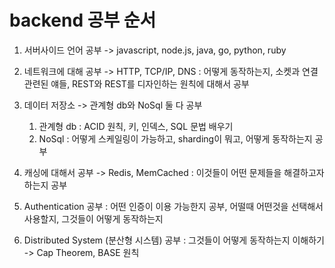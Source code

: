 # backend 공부 순서

1. 서버사이드 언어 공부
    -> javascript, node.js, java, go, python, ruby
   
2. 네트워크에 대해 공부
    -> HTTP, TCP/IP, DNS
    : 어떻게 동작하는지, 소켓과 연결 관련된 얘들, REST와 REST를 디자인하는 원칙에 대해서 공부
   
3. 데이터 저장소
    -> 관계형 db와 NoSql 둘 다 공부
   1) 관계형 db : ACID 원칙, 키, 인덱스, SQL 문법 배우기
   2) NoSql : 어떻게 스케일링이 가능하고, sharding이 뭐고, 어떻게 동작하는지 공부
    
4. 캐싱에 대해서 공부
    -> Redis, MemCached 
   : 이것들이 어떤 문제들을 해결하고자 하는지 공부
   
5. Authentication 공부
    : 어떤 인증이 이용 가능한지 공부, 어떨때 어떤것을 선택해서 사용할지, 그것들이 어떻게 동작하는지
   
6. Distributed System (분산형 시스템) 공부
    : 그것들이 어떻게 동작하는지 이해하기
    -> Cap Theorem, BASE 원칙
